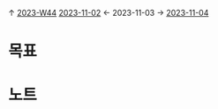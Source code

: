 
↑ [2023-W44](2023-W44.md)
[2023-11-02](2023-11-02.md) ← 2023-11-03 → [2023-11-04](2023-11-04.md)


# 목표



# 노트




